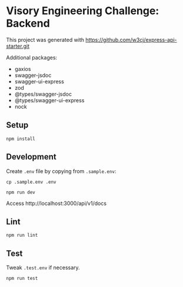 # Visory Engineering Challenge: Backend

This project was generated with https://github.com/w3cj/express-api-starter.git

Additional packages:
- gaxios
- swagger-jsdoc
- swagger-ui-express
- zod
- @types/swagger-jsdoc
- @types/swagger-ui-express
- nock

## Setup

```
npm install
```

## Development

Create `.env` file by copying from `.sample.env`:

```
cp .sample.env .env
```

```
npm run dev
```

Access http://localhost:3000/api/v1/docs

## Lint

```
npm run lint
```

## Test

Tweak `.test.env` if necessary.

```
npm run test
```
